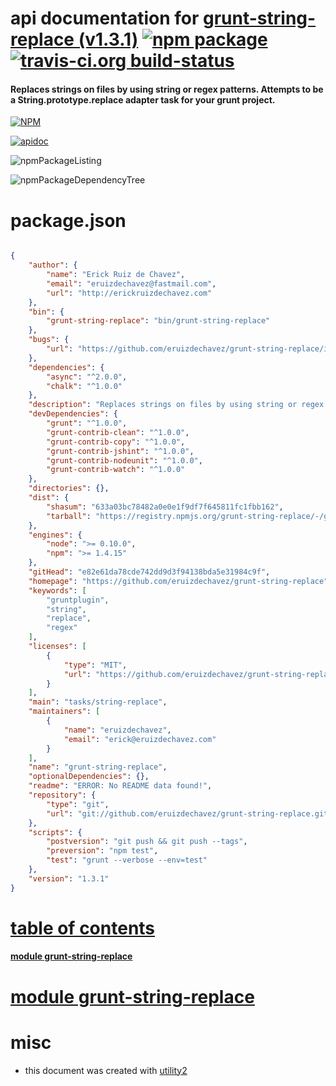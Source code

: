 # api documentation for  [grunt-string-replace (v1.3.1)](https://github.com/eruizdechavez/grunt-string-replace)  [![npm package](https://img.shields.io/npm/v/npmdoc-grunt-string-replace.svg?style=flat-square)](https://www.npmjs.org/package/npmdoc-grunt-string-replace) [![travis-ci.org build-status](https://api.travis-ci.org/npmdoc/node-npmdoc-grunt-string-replace.svg)](https://travis-ci.org/npmdoc/node-npmdoc-grunt-string-replace)
#### Replaces strings on files by using string or regex patterns. Attempts to be a String.prototype.replace adapter task for your grunt project.

[![NPM](https://nodei.co/npm/grunt-string-replace.png?downloads=true)](https://www.npmjs.com/package/grunt-string-replace)

[![apidoc](https://npmdoc.github.io/node-npmdoc-grunt-string-replace/build/screenCapture.buildNpmdoc.browser._2Fhome_2Ftravis_2Fbuild_2Fnpmdoc_2Fnode-npmdoc-grunt-string-replace_2Ftmp_2Fbuild_2Fapidoc.html.png)](https://npmdoc.github.io/node-npmdoc-grunt-string-replace/build/apidoc.html)

![npmPackageListing](https://npmdoc.github.io/node-npmdoc-grunt-string-replace/build/screenCapture.npmPackageListing.svg)

![npmPackageDependencyTree](https://npmdoc.github.io/node-npmdoc-grunt-string-replace/build/screenCapture.npmPackageDependencyTree.svg)



# package.json

```json

{
    "author": {
        "name": "Erick Ruiz de Chavez",
        "email": "eruizdechavez@fastmail.com",
        "url": "http://erickruizdechavez.com"
    },
    "bin": {
        "grunt-string-replace": "bin/grunt-string-replace"
    },
    "bugs": {
        "url": "https://github.com/eruizdechavez/grunt-string-replace/issues"
    },
    "dependencies": {
        "async": "^2.0.0",
        "chalk": "^1.0.0"
    },
    "description": "Replaces strings on files by using string or regex patterns. Attempts to be a String.prototype.replace adapter task for your grunt project.",
    "devDependencies": {
        "grunt": "^1.0.0",
        "grunt-contrib-clean": "^1.0.0",
        "grunt-contrib-copy": "^1.0.0",
        "grunt-contrib-jshint": "^1.0.0",
        "grunt-contrib-nodeunit": "^1.0.0",
        "grunt-contrib-watch": "^1.0.0"
    },
    "directories": {},
    "dist": {
        "shasum": "633a03bc78482a0e0e1f9df7f645811fc1fbb162",
        "tarball": "https://registry.npmjs.org/grunt-string-replace/-/grunt-string-replace-1.3.1.tgz"
    },
    "engines": {
        "node": ">= 0.10.0",
        "npm": ">= 1.4.15"
    },
    "gitHead": "e82e61da78cde742dd9d3f94138bda5e31984c9f",
    "homepage": "https://github.com/eruizdechavez/grunt-string-replace",
    "keywords": [
        "gruntplugin",
        "string",
        "replace",
        "regex"
    ],
    "licenses": [
        {
            "type": "MIT",
            "url": "https://github.com/eruizdechavez/grunt-string-replace/blob/master/LICENSE-MIT"
        }
    ],
    "main": "tasks/string-replace",
    "maintainers": [
        {
            "name": "eruizdechavez",
            "email": "erick@eruizdechavez.com"
        }
    ],
    "name": "grunt-string-replace",
    "optionalDependencies": {},
    "readme": "ERROR: No README data found!",
    "repository": {
        "type": "git",
        "url": "git://github.com/eruizdechavez/grunt-string-replace.git"
    },
    "scripts": {
        "postversion": "git push && git push --tags",
        "preversion": "npm test",
        "test": "grunt --verbose --env=test"
    },
    "version": "1.3.1"
}
```



# <a name="apidoc.tableOfContents"></a>[table of contents](#apidoc.tableOfContents)

#### [module grunt-string-replace](#apidoc.module.grunt-string-replace)



# <a name="apidoc.module.grunt-string-replace"></a>[module grunt-string-replace](#apidoc.module.grunt-string-replace)



# misc
- this document was created with [utility2](https://github.com/kaizhu256/node-utility2)

